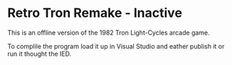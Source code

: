 # Retro Tron Remake - Inactive

This is an offline version of the 1982 Tron Light-Cycles arcade game.

To complile the program load it up in Visual Studio and eather publish it or run it thought the IED.
